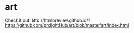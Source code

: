 # art
Check it out!
http://htmlpreview.github.io/?https://github.com/prolightHub/art/blob/master/art/index.html

